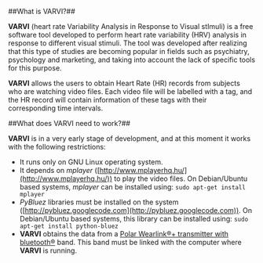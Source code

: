 ##What is VARVI?##

**VARVI** (heart rate Variability Analysis in Response to Visual stImuli) is a free software tool developed to perform heart rate variability (HRV) analysis in response to different visual stimuli. The tool was developed after realizing that this type of studies are becoming popular in fields such as psychiatry, psychology and marketing, and taking into account the lack of specific tools for this purpose.

**VARVI** allows the users to obtain Heart Rate (HR) records from subjects who are watching video files. Each video file will be labelled with a tag, and the HR record will contain information of these tags with their corresponding time intervals. 

##What does VARVI need to work?##

**VARVI** is in a very early stage of development, and at this moment it works with the following restrictions:
* It runs only on GNU Linux operating system.
* It depends on *mplayer* ([http://www.mplayerhq.hu/](http://www.mplayerhq.hu/)) to play the video files. On Debian/Ubuntu based systems, *mplayer* can be installed using: `sudo apt-get install mplayer`
* *PyBluez* libraries must be installed on the system ([http://pybluez.googlecode.com](http://pybluez.googlecode.com)). On Debian/Ubuntu based systems, this library can be installed using: `sudo apt-get install python-bluez`
* **VARVI** obtains the data from a [Polar Wearlink®+ transmitter with bluetooth®](http://www.polar.com/en/products/accessories/Polar_WearLink_transmitter_with_Bluetooth) band. This band must be linked with the computer where **VARVI** is running.
